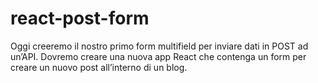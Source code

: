 # react-post-form
Oggi creeremo il nostro primo form multifield per inviare dati in POST ad un’API. Dovremo creare una nuova app React che contenga un form per creare un nuovo post all’interno di un blog.
